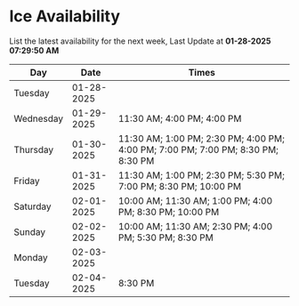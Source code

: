 # Ice Availability

List the latest availability for the next week, Last Update at **01-28-2025 07:29:50 AM**

| Day         | Date        | Times       |
| ----------- | ----------- | ----------- |
|Tuesday|01-28-2025||
|Wednesday|01-29-2025|11:30 AM; 4:00 PM; 4:00 PM|
|Thursday|01-30-2025|11:30 AM; 1:00 PM; 2:30 PM; 4:00 PM; 4:00 PM; 7:00 PM; 7:00 PM; 8:30 PM; 8:30 PM|
|Friday|01-31-2025|11:30 AM; 1:00 PM; 2:30 PM; 5:30 PM; 7:00 PM; 8:30 PM; 10:00 PM|
|Saturday|02-01-2025|10:00 AM; 11:30 AM; 1:00 PM; 4:00 PM; 8:30 PM; 10:00 PM|
|Sunday|02-02-2025|10:00 AM; 11:30 AM; 2:30 PM; 4:00 PM; 5:30 PM; 8:30 PM|
|Monday|02-03-2025||
|Tuesday|02-04-2025|8:30 PM|

